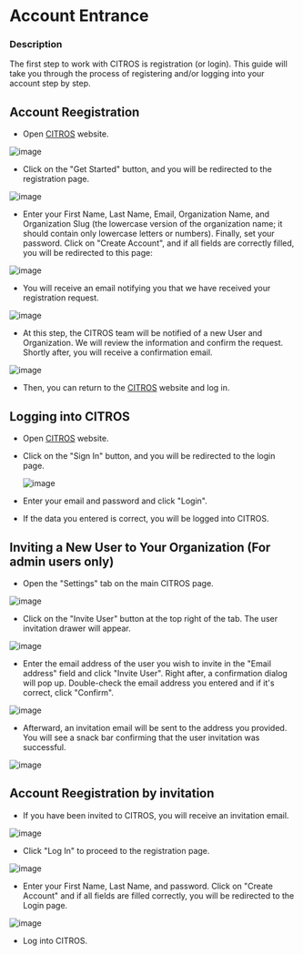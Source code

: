 <!-- ---
sidebar_label: 'Documentation'
description: 'Documentation'
hide_title: true
--- -->

# Account Entrance

### Description

The first step to work with CITROS is registration (or login). This guide will take you through the process of registering and/or logging into your account step by step.

## Account Reegistration
- Open [CITROS](http://citros.io/) website.

![image](https://github.com/lulav/citros_doc/assets/81993438/bb25b31a-ceb5-41e2-8452-ac87a4eb093c)

- Click on the "Get Started" button, and you will be redirected to the registration page.

![image](https://github.com/lulav/citros_doc/assets/81993438/f0806c3f-b6ec-413f-bdca-2deed7f908a3)

- Enter your First Name, Last Name, Email, Organization Name, and Organization Slug (the lowercase version of the organization name; it should contain only lowercase letters or numbers). Finally, set your password. Click on "Create Account", and if all fields are correctly filled, you will be redirected to this page:

![image](https://github.com/lulav/citros_doc/assets/81993438/c89dc7e6-31db-48a1-9dd9-1723c93d5c64)

- You will receive an email notifying you that we have received your registration request.

![image](https://github.com/lulav/citros_doc/assets/81993438/3a558399-361b-4ef2-b268-47bc52bc7d6d)


- At this step, the CITROS team will be notified of a new User and Organization. We will review the information and confirm the request. Shortly after, you will receive a confirmation email.

![image](https://github.com/lulav/citros_doc/assets/81993438/c8a11f76-934d-4a6f-860b-fd36cc31477a)

- Then, you can return to the [CITROS](http://citros.io/) website and log in.

## Logging into CITROS

- Open [CITROS](http://citros.io/) website.

- Click on the "Sign In" button, and you will be redirected to the login page.

  ![image](https://github.com/lulav/citros_doc/assets/81993438/338f6356-c56e-4023-9d47-5944bf68bf08)

- Enter your email and password and click "Login".
- If the data you entered is correct, you will be logged into CITROS.

## Inviting a New User to Your Organization (For admin users only)

- Open the "Settings" tab on the main CITROS page.

![image](https://github.com/lulav/citros_doc/assets/81993438/0dbc3fb6-6b4b-454e-9d14-e5839b07788c)
 
- Click on the "Invite User" button at the top right of the tab. The user invitation drawer will appear.

![image](https://github.com/lulav/citros_doc/assets/81993438/1531af04-de5c-451f-8070-d78dc712e5a4)

- Enter the email address of the user you wish to invite in the "Email address" field and click "Invite User". Right after, a confirmation dialog will pop up. Double-check the email address you entered and if it's correct, click "Confirm".

 ![image](https://github.com/lulav/citros_doc/assets/81993438/26314e3f-5718-490d-9001-438e5dcd7860)

- Afterward, an invitation email will be sent to the address you provided. You will see a snack bar confirming that the user invitation was successful.

![image](https://github.com/lulav/citros_doc/assets/81993438/95630435-25ee-4e4e-8b0d-3f1f43f7bdbe)

## Account Reegistration by invitation

- If you have been invited to CITROS, you will receive an invitation email.

![image](https://github.com/lulav/citros_doc/assets/81993438/92a1c079-874f-468c-8cbd-69e63d6e689f)

- Click "Log In" to proceed to the registration page.

![image](https://github.com/lulav/citros_doc/assets/81993438/f1e1d6ce-5638-4018-8920-1ec84470e16f)

- Enter your First Name, Last Name, and password. Click on "Create Account" and if all fields are filled correctly, you will be redirected to the Login page.

![image](https://github.com/lulav/citros_doc/assets/81993438/1af24c28-a50b-4194-b4da-6f069640eddf)

- Log into CITROS.

